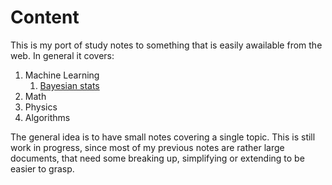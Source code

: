 # Content

This is my port of study notes to something that is easily awailable from the web. In general it covers:

1. Machine Learning
   1. [Bayesian stats](notes/bayesian_statistics.md)
2. Math
3. Physics
4. Algorithms

The general idea is to have small notes covering a single topic. This is still work in progress, since most of my previous notes are rather large documents, that need some breaking up, simplifying or extending to be easier to grasp.